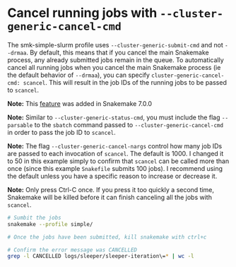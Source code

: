 # Cancel running jobs with `--cluster-generic-cancel-cmd`

The smk-simple-slurm profile uses `--cluster-generic-submit-cmd` and not `--drmaa`. By default,
this means that if you cancel the main Snakemake process, any already submitted
jobs remain in the queue. To automatically cancel all running jobs when you
cancel the main Snakemake process (ie the default behavior of `--drmaa`), you
can specify `cluster-generic-cancel-cmd: scancel`. This will result in the job IDs of the
running jobs to be passed to `scancel`.

**Note:** This [feature][cluster-cancel] was added in Snakemake 7.0.0

[cluster-cancel]: https://snakemake.readthedocs.io/en/stable/tutorial/additional_features.html#using-cluster-cancel

**Note:** Similar to `--cluster-generic-status-cmd`, you must include the flag `--parsable`
to the `sbatch` command passed to `--cluster-generic-cancel-cmd` in order to pass the job ID to
`scancel`.

**Note:** The flag `--cluster-generic-cancel-nargs` control how many job IDs are passed
to each invocation of `scancel`. The default is 1000. I changed it to 50 in this
example simply to confirm that `scancel` can be called more than once (since
this example `Snakefile` submits 100 jobs). I recommend using the default unless
you have a specific reason to increase or decrease it.

**Note:** Only press Ctrl-C once. If you press it too quickly a second time,
Snakemake will be killed before it can finish canceling all the jobs with
`scancel`.

```sh
# Sumbit the jobs
snakemake --profile simple/

# Once the jobs have been submitted, kill snakemake with ctrl+c

# Confirm the error message was CANCELLED
grep -l CANCELLED logs/sleeper/sleeper-iteration\=* | wc -l
```
